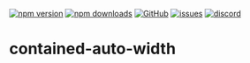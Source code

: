 [![npm version](https://img.shields.io/npm/v/@itrocks/contained-auto-width?logo=npm)](https://www.npmjs.org/package/@itrocks/contained-auto-width)
[![npm downloads](https://img.shields.io/npm/dm/@itrocks/contained-auto-width)](https://www.npmjs.org/package/@itrocks/contained-auto-width)
[![GitHub](https://img.shields.io/github/last-commit/itrocks-ts/contained-auto-width?color=2dba4e&label=commit&logo=github)](https://github.com/itrocks-ts/contained-auto-width)
[![issues](https://img.shields.io/github/issues/itrocks-ts/contained-auto-width)](https://github.com/itrocks-ts/contained-auto-width/issues)
[![discord](https://img.shields.io/discord/1314141024020467782?color=7289da&label=discord&logo=discord&logoColor=white)](https://25.re/ditr)

# contained-auto-width
